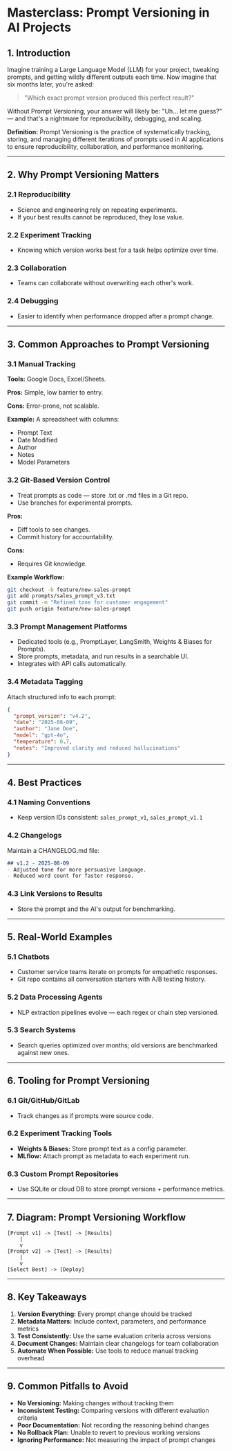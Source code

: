 # Masterclass: Prompt Versioning in AI Projects

## 1. Introduction

Imagine training a Large Language Model (LLM) for your project, tweaking prompts, and getting wildly different outputs each time.
Now imagine that six months later, you're asked:

> "Which exact prompt version produced this perfect result?"

Without Prompt Versioning, your answer will likely be: "Uh… let me guess?" — and that's a nightmare for reproducibility, debugging, and scaling.

**Definition:**
Prompt Versioning is the practice of systematically tracking, storing, and managing different iterations of prompts used in AI applications to ensure reproducibility, collaboration, and performance monitoring.

---

## 2. Why Prompt Versioning Matters

### 2.1 Reproducibility

- Science and engineering rely on repeating experiments.
- If your best results cannot be reproduced, they lose value.

### 2.2 Experiment Tracking

- Knowing which version works best for a task helps optimize over time.

### 2.3 Collaboration

- Teams can collaborate without overwriting each other's work.

### 2.4 Debugging

- Easier to identify when performance dropped after a prompt change.

---

## 3. Common Approaches to Prompt Versioning

### 3.1 Manual Tracking

**Tools:** Google Docs, Excel/Sheets.

**Pros:** Simple, low barrier to entry.

**Cons:** Error-prone, not scalable.

**Example:** A spreadsheet with columns:
- Prompt Text
- Date Modified
- Author
- Notes
- Model Parameters

### 3.2 Git-Based Version Control

- Treat prompts as code — store .txt or .md files in a Git repo.
- Use branches for experimental prompts.

**Pros:**
- Diff tools to see changes.
- Commit history for accountability.

**Cons:**
- Requires Git knowledge.

**Example Workflow:**
```bash
git checkout -b feature/new-sales-prompt
git add prompts/sales_prompt_v3.txt
git commit -m "Refined tone for customer engagement"
git push origin feature/new-sales-prompt
```

### 3.3 Prompt Management Platforms

- Dedicated tools (e.g., PromptLayer, LangSmith, Weights & Biases for Prompts).
- Store prompts, metadata, and run results in a searchable UI.
- Integrates with API calls automatically.

### 3.4 Metadata Tagging

Attach structured info to each prompt:

```json
{
  "prompt_version": "v4.2",
  "date": "2025-08-09",
  "author": "Jane Doe",
  "model": "gpt-4o",
  "temperature": 0.7,
  "notes": "Improved clarity and reduced hallucinations"
}
```

---

## 4. Best Practices

### 4.1 Naming Conventions

- Keep version IDs consistent: `sales_prompt_v1`, `sales_prompt_v1.1`

### 4.2 Changelogs

Maintain a CHANGELOG.md file:

```markdown
## v1.2 - 2025-08-09
- Adjusted tone for more persuasive language.
- Reduced word count for faster response.
```

### 4.3 Link Versions to Results

- Store the prompt and the AI's output for benchmarking.

---

## 5. Real-World Examples

### 5.1 Chatbots

- Customer service teams iterate on prompts for empathetic responses.
- Git repo contains all conversation starters with A/B testing history.

### 5.2 Data Processing Agents

- NLP extraction pipelines evolve — each regex or chain step versioned.

### 5.3 Search Systems

- Search queries optimized over months; old versions are benchmarked against new ones.

---

## 6. Tooling for Prompt Versioning

### 6.1 Git/GitHub/GitLab

- Track changes as if prompts were source code.

### 6.2 Experiment Tracking Tools

- **Weights & Biases:** Store prompt text as a config parameter.
- **MLflow:** Attach prompt as metadata to each experiment run.

### 6.3 Custom Prompt Repositories

- Use SQLite or cloud DB to store prompt versions + performance metrics.

---

## 7. Diagram: Prompt Versioning Workflow

```
[Prompt v1] -> [Test] -> [Results]  
    |  
    v  
[Prompt v2] -> [Test] -> [Results]  
    |  
    v  
[Select Best] -> [Deploy]
```

---

## 8. Key Takeaways

1. **Version Everything:** Every prompt change should be tracked
2. **Metadata Matters:** Include context, parameters, and performance metrics
3. **Test Consistently:** Use the same evaluation criteria across versions
4. **Document Changes:** Maintain clear changelogs for team collaboration
5. **Automate When Possible:** Use tools to reduce manual tracking overhead

---

## 9. Common Pitfalls to Avoid

- **No Versioning:** Making changes without tracking them
- **Inconsistent Testing:** Comparing versions with different evaluation criteria
- **Poor Documentation:** Not recording the reasoning behind changes
- **No Rollback Plan:** Unable to revert to previous working versions
- **Ignoring Performance:** Not measuring the impact of prompt changes
